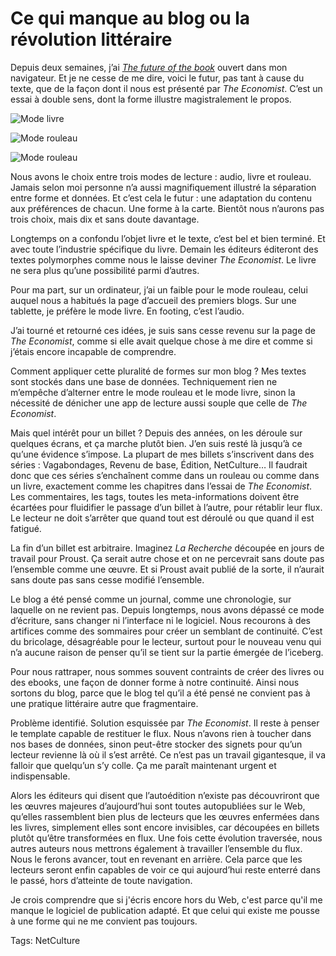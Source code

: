 # Ce qui manque au blog ou la révolution littéraire

Depuis deux semaines, j’ai [*The future of the book*](http://www.economist.com/news/essays/21623373-which-something-old-and-powerful-encountered-vault) ouvert dans mon navigateur. Et je ne cesse de me dire, voici le futur, pas tant à cause du texte, que de la façon dont il nous est présenté par *The Economist*. C’est un essai à double sens, dont la forme illustre magistralement le propos.<span id="more-37775"></span>

![Mode livre](http://blog.tcrouzet.comhttps://tcrouzet.com/images_tc/2014/10/nextweb1.jpg)

![Mode rouleau](http://blog.tcrouzet.comhttps://tcrouzet.com/images_tc/2014/10/nextweb2.jpg)

![Mode rouleau](http://blog.tcrouzet.comhttps://tcrouzet.com/images_tc/2014/10/nextweb3.jpg)

Nous avons le choix entre trois modes de lecture : audio, livre et rouleau. Jamais selon moi personne n’a aussi magnifiquement illustré la séparation entre forme et données. Et c’est cela le futur : une adaptation du contenu aux préférences de chacun. Une forme à la carte. Bientôt nous n’aurons pas trois choix, mais dix et sans doute davantage.

Longtemps on a confondu l’objet livre et le texte, c’est bel et bien terminé. Et avec toute l’industrie spécifique du livre. Demain les éditeurs éditeront des textes polymorphes comme nous le laisse deviner *The Economist*. Le livre ne sera plus qu’une possibilité parmi d’autres.

Pour ma part, sur un ordinateur, j’ai un faible pour le mode rouleau, celui auquel nous a habitués la page d’accueil des premiers blogs. Sur une tablette, je préfère le mode livre. En footing, c’est l’audio.

J’ai tourné et retourné ces idées, je suis sans cesse revenu sur la page de *The Economist*, comme si elle avait quelque chose à me dire et comme si j’étais encore incapable de comprendre.

Comment appliquer cette pluralité de formes sur mon blog ? Mes textes sont stockés dans une base de données. Techniquement rien ne m’empêche d’alterner entre le mode rouleau et le mode livre, sinon la nécessité de dénicher une app de lecture aussi souple que celle de *The Economist*.

Mais quel intérêt pour un billet ? Depuis des années, on les déroule sur quelques écrans, et ça marche plutôt bien. J’en suis resté là jusqu’à ce qu’une évidence s’impose. La plupart de mes billets s’inscrivent dans des séries : Vagabondages, Revenu de base, Édition, NetCulture… Il faudrait donc que ces séries s’enchaînent comme dans un rouleau ou comme dans un livre, exactement comme les chapitres dans l’essai de *The Economist*. Les commentaires, les tags, toutes les meta-informations doivent être écartées pour fluidifier le passage d’un billet à l’autre, pour rétablir leur flux. Le lecteur ne doit s’arrêter que quand tout est déroulé ou que quand il est fatigué.

La fin d’un billet est arbitraire. Imaginez *La Recherche* découpée en jours de travail pour Proust. Ça serait autre chose et on ne percevrait sans doute pas l’ensemble comme une œuvre. Et si Proust avait publié de la sorte, il n’aurait sans doute pas sans cesse modifié l’ensemble.

Le blog a été pensé comme un journal, comme une chronologie, sur laquelle on ne revient pas. Depuis longtemps, nous avons dépassé ce mode d’écriture, sans changer ni l’interface ni le logiciel. Nous recourons à des artifices comme des sommaires pour créer un semblant de continuité. C’est du bricolage, désagréable pour le lecteur, surtout pour le nouveau venu qui n’a aucune raison de penser qu’il se tient sur la partie émergée de l’iceberg.

Pour nous rattraper, nous sommes souvent contraints de créer des livres ou des ebooks, une façon de donner forme à notre continuité. Ainsi nous sortons du blog, parce que le blog tel qu’il a été pensé ne convient pas à une pratique littéraire autre que fragmentaire.

Problème identifié. Solution esquissée par *The Economist*. Il reste à penser le template capable de restituer le flux. Nous n’avons rien à toucher dans nos bases de données, sinon peut-être stocker des signets pour qu’un lecteur revienne là où il s’est arrêté. Ce n’est pas un travail gigantesque, il va falloir que quelqu’un s’y colle. Ça me paraît maintenant urgent et indispensable.

Alors les éditeurs qui disent que l’autoédition n’existe pas découvriront que les œuvres majeures d’aujourd’hui sont toutes autopubliées sur le Web, qu’elles rassemblent bien plus de lecteurs que les œuvres enfermées dans les livres, simplement elles sont encore invisibles, car découpées en billets plutôt qu’être transformées en flux. Une fois cette évolution traversée, nous autres auteurs nous mettrons également à travailler l’ensemble du flux. Nous le ferons avancer, tout en revenant en arrière. Cela parce que les lecteurs seront enfin capables de voir ce qui aujourd’hui reste enterré dans le passé, hors d’atteinte de toute navigation.

Je crois comprendre que si j'écris encore hors du Web, c'est parce qu'il me manque le logiciel de publication adapté. Et que celui qui existe me pousse à une forme qui ne me convient pas toujours.

Tags: NetCulture